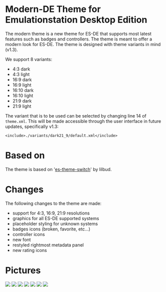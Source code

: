 # Modern-DE Theme for Emulationstation Desktop Edition

The modern theme is a new theme for ES-DE that supports most latest features such as badges and controllers. The theme
is meant to offer a modern look for ES-DE. The theme is designed with theme variants in mind (v1.3).

We support 8 variants:

- 4:3 dark
- 4:3 light
- 16:9 dark
- 16:9 light
- 16:10 dark
- 16:10 light
- 21:9 dark
- 21:9 light

The variant that is to be used can be selected by changing line 14 of `theme.xml`. This will be made accessible through
the user interface in future updates, specifically v1.3:

```{xml}
<include>./variants/dark21_9/default.xml</include>
```

# Based on

The theme is based on '[es-theme-switch](https://github.com/lilbud/es-theme-switch)' by lilbud.

# Changes

The following changes to the theme are made:

- support for 4:3, 16:9, 21:9 resolutions
- graphics for all ES-DE supported systems
- placeholder styling for unknown systems
- badges icons (broken, favorite, etc...)
- controller icons
- new font
- restyled rightmost metadata panel
- new rating icons

# Pictures

![](https://gitlab.com/es-de/emulationstation-de/uploads/8859cd1f6ebf5653b6eb12b4f5171ecc/image.png)
![](https://gitlab.com/es-de/emulationstation-de/uploads/920a19cf845cb65f98db4cee5158a26f/image.png)
![](https://gitlab.com/es-de/emulationstation-de/uploads/f3d7ac00964e92252bea000043c1cab5/image.png)
![](https://gitlab.com/es-de/emulationstation-de/uploads/7f317ad1dff31e0c2dd21e4d1930613d/image.png)
![](https://gitlab.com/es-de/emulationstation-de/uploads/6a87a0d94898cfe060b028e29f148147/image.png)
![](https://gitlab.com/es-de/emulationstation-de/uploads/6862b35b9142888f983d86fea65d5411/image.png)
![](https://gitlab.com/es-de/emulationstation-de/uploads/36994f94784ff12c0ea48520544ed4fb/image.png)